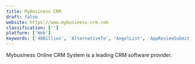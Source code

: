```yaml
---
title: MyBusiness CRM
draft: false 
website: https://www.mybusiness-crm.com
classification: ['']
platform: ['Web']
keywords: ['40Billion', 'AlternativeTo', 'AngelList', 'AppReviewSubmit', 'BetaList', 'Betapage', 'CoRepo', 'Crowd Supply', 'Crunchbase', 'Datastarta', 'Equidate', 'Hey Press', 'LinkedIn Sales Navigator', 'Listen lt', 'Patent Monk', 'PitchEngine', 'PitchOnClick', 'Rebrandly', 'Startuplister', 'Thrinacia']
---
```

Mybusiness Online CRM System is a leading CRM software provider.